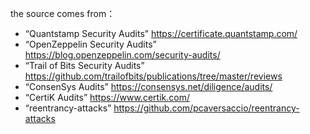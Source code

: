 the source comes from：

- “Quantstamp Security Audits” https://certificate.quantstamp.com/
- “OpenZeppelin Security Audits” https://blog.openzeppelin.com/security-audits/
- “Trail of Bits Security Audits” https://github.com/trailofbits/publications/tree/master/reviews
- “ConsenSys Audits” https://consensys.net/diligence/audits/
- “CertiK Audits” https://www.certik.com/
- “reentrancy-attacks” https://github.com/pcaversaccio/reentrancy-attacks


